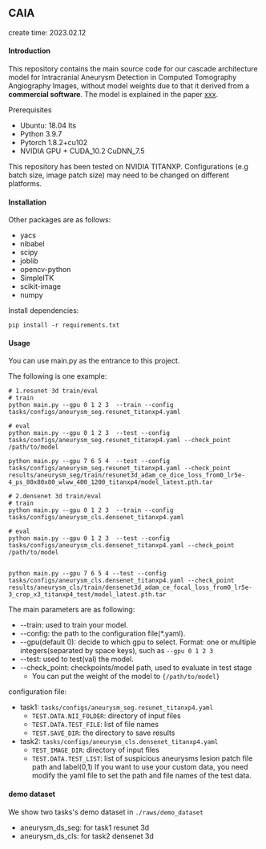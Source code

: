 ## CAIA
create time: 2023.02.12

#### Introduction
This repository contains the main source code for our cascade architecture model for Intracranial Aneurysm Detection in Computed Tomography Angiography Images, without model weights due to that it derived from a **commercial software**. The model is explained in the paper [xxx]().


Prerequisites
* Ubuntu: 18.04 lts
* Python 3.9.7
* Pytorch 1.8.2+cu102
* NVIDIA GPU + CUDA_10.2 CuDNN_7.5

This repository has been tested on NVIDIA TITANXP. Configurations (e.g batch size, image patch size) may need to be changed on different platforms.

#### Installation

Other packages are as follows:
* yacs
* nibabel
* scipy
* joblib
* opencv-python
* SimpleITK
* scikit-image
* numpy

Install dependencies:
```shell script
pip install -r requirements.txt
```

#### Usage
You can use main.py as the entrance to this project.

The following is one example:

```shell script
# 1.resunet 3d train/eval
# train
python main.py --gpu 0 1 2 3  --train --config tasks/configs/aneurysm_seg.resunet_titanxp4.yaml

# eval
python main.py --gpu 0 1 2 3  --test --config tasks/configs/aneurysm_seg.resunet_titanxp4.yaml --check_point /path/to/model

python main.py --gpu 7 6 5 4  --test --config tasks/configs/aneurysm_seg.resunet_titanxp4.yaml --check_point  results/aneurysm_seg/train/resunet3d_adam_ce_dice_loss_from0_lr5e-4_ps_80x80x80_wlww_400_1200_titanxp4/model_latest.pth.tar

# 2.densenet 3d train/eval
# train
python main.py --gpu 0 1 2 3  --train --config tasks/configs/aneurysm_cls.densenet_titanxp4.yaml

# eval
python main.py --gpu 0 1 2 3  --test --config tasks/configs/aneurysm_cls.densenet_titanxp4.yaml --check_point /path/to/model


python main.py --gpu 7 6 5 4 --test --config tasks/configs/aneurysm_cls.densenet_titanxp4.yaml --check_point results/aneurysm_cls/train/densenet3d_adam_ce_focal_loss_from0_lr5e-3_crop_x3_titanxp4_test/model_latest.pth.tar

```
The main parameters are as following:
* --train: used to train your model.
* --config: the path to the configuration file(*.yaml).
* --gpu(default 0): decide to which gpu to select. Format: one or multiple integers(separated by space keys), such as `--gpu 0 1 2 3`
* --test: used to test(val) the model.
* --check_point: checkpoints/model path, used to evaluate in test stage
  * You can put the weight of the model to `{/path/to/model}`

configuration file:
* task1: `tasks/configs/aneurysm_seg.resunet_titanxp4.yaml`
    * `TEST.DATA.NII_FOLDER`: directory of input files
    * `TEST.DATA.TEST_FILE`: list of file names
    * `TEST.SAVE_DIR`: the directory to save results
* task2: `tasks/configs/aneurysm_cls.densenet_titanxp4.yaml`
  * `TEST_IMAGE_DIR`: directory of input files
  * `TEST.DATA.TEST_LIST`: list of  suspicious aneurysms lesion patch file path and label(0,1)
If you want to use your custom data, you need modify the yaml file to set the path and file names of the test data.


#### demo dataset

We show two tasks's demo dataset in `./raws/demo_dataset`
- aneurysm_ds_seg: for task1 resunet 3d
- aneurysm_ds_cls: for task2 densenet 3d


